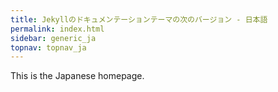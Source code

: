 ```yaml
---
title: Jekyllのドキュメンテーションテーマの次のバージョン - 日本語
permalink: index.html
sidebar: generic_ja
topnav: topnav_ja
---
```


This is the Japanese homepage.
